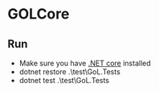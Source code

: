 # GOLCore

## Run
- Make sure you have [.NET core](https://www.microsoft.com/net/core#windowscmd) installed
- dotnet restore .\test\GoL.Tests
- dotnet test .\test\GoL.Tests